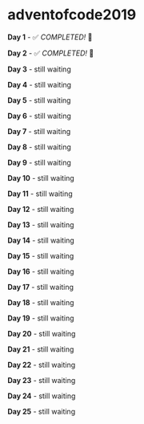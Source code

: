# adventofcode2019
**Day 1** - :white_check_mark: *COMPLETED!* :tada:

**Day 2** - :white_check_mark: *COMPLETED!* :tada:

**Day 3** - still waiting

**Day 4** - still waiting

**Day 5** - still waiting

**Day 6** - still waiting

**Day 7** - still waiting

**Day 8** - still waiting

**Day 9** - still waiting

**Day 10** - still waiting

**Day 11** - still waiting

**Day 12** - still waiting

**Day 13** - still waiting

**Day 14** - still waiting

**Day 15** - still waiting

**Day 16** - still waiting

**Day 17** - still waiting

**Day 18** - still waiting

**Day 19** - still waiting

**Day 20** - still waiting

**Day 21** - still waiting

**Day 22** - still waiting

**Day 23** - still waiting

**Day 24** - still waiting

**Day 25** - still waiting
